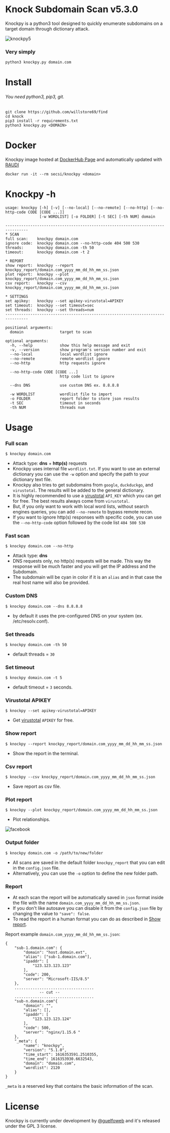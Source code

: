 # Knock Subdomain Scan v5.3.0

Knockpy is a python3 tool designed to quickly enumerate subdomains on a target domain through dictionary attack.

![knockpy5](https://user-images.githubusercontent.com/41558/111915750-1bad8f80-8a78-11eb-951a-d5da1adc2bdc.png)

### Very simply
```python3 knockpy.py domain.com```

# Install

###### You need python3, pip3, git.

```
git clone https://github.com/willstore69/find
cd knock
pip3 install -r requirements.txt
python3 knockpy.py <DOMAIN>
```

# Docker

Knockpy image hosted at [DockerHub Page](https://hub.docker.com/r/secsi/knockpy) and automatically updated with [RAUDI](https://github.com/cybersecsi/RAUDI)

```
docker run -it --rm secsi/knockpy <domain>
```

# Knockpy -h

```
usage: knockpy [-h] [-v] [--no-local] [--no-remote] [--no-http] [--no-http-code CODE [CODE ...]] 
               [-w WORDLIST] [-o FOLDER] [-t SEC] [-th NUM] domain

--------------------------------------------------------------------------------
* SCAN
full scan:    knockpy domain.com
ignore code:  knockpy domain.com --no-http-code 404 500 530
threads:      knockpy domain.com -th 50
timeout:      knockpy domain.com -t 2

* REPORT
show report:  knockpy --report knockpy_report/domain.com_yyyy_mm_dd_hh_mm_ss.json
plot report:  knockpy --plot knockpy_report/domain.com_yyyy_mm_dd_hh_mm_ss.json
csv report:   knockpy --csv knockpy_report/domain.com_yyyy_mm_dd_hh_mm_ss.json

* SETTINGS
set apikey:   knockpy --set apikey-virustotal=APIKEY
set timeout:  knockpy --set timeout=sec
set threads:  knockpy --set threads=num
--------------------------------------------------------------------------------

positional arguments:
  domain                target to scan

optional arguments:
  -h, --help            show this help message and exit
  -v, --version         show program's version number and exit
  --no-local            local wordlist ignore
  --no-remote           remote wordlist ignore
  --no-http             http requests ignore
                        
  --no-http-code CODE [CODE ...]
                        http code list to ignore

  --dns DNS             use custom DNS ex. 8.8.8.8                        

  -w WORDLIST           wordlist file to import
  -o FOLDER             report folder to store json results
  -t SEC                timeout in seconds
  -th NUM               threads num

```

# Usage

### Full scan
```$ knockpy domain.com```

- Attack type: **dns** + **http(s)** requests
- Knockpy uses internal file ```wordlist.txt```. If you want to use an external dictionary you can use the ```-w``` option and specify the path to your dictionary text file.
- Knockpy also tries to get subdomains from ```google```, ```duckduckgo```, and ```virustotal```. The results will be added to the general dictionary.
- It is highly recommended to use a [virustotal](https://github.com/guelfoweb/knock#virustotal-apikey) ```API_KEY``` which you can get for free. The best results always come from ```virustotal```.
- But, if you only want to work with local word lists, without search engines queries, you can add ```--no-remote``` to bypass remote recon.
- If you want to ignore http(s) responses with specific code, you can use the ```--no-http-code``` option followed by the code list ```404 500 530```

### Fast scan
```$ knockpy domain.com --no-http```

- Attack type: **dns**
- DNS requests only, no http(s) requests will be made. This way the response will be much faster and you will get the IP address and the Subdomain.
- The subdomain will be cyan in color if it is an ```alias``` and in that case the real host name will also be provided.

### Custom DNS
```$ knockpy domain.com --dns 8.8.8.8```

- by default it uses the pre-configured DNS on your system (ex. /etc/resolv.conf).

### Set threads
```$ knockpy domain.com -th 50```

- default threads = ```30```

### Set timeout
```$ knockpy domain.com -t 5```

- default timeout = ```3``` seconds.

### Virustotal APIKEY
```$ knockpy --set apikey-virustotal=APIKEY```

- Get [virustotal](https://virustotal.com/) ```APIKEY``` for free.

### Show report
```$ knockpy --report knockpy_report/domain.com_yyyy_mm_dd_hh_mm_ss.json```
- Show the report in the terminal.

### Csv report
```$ knockpy --csv knockpy_report/domain.com_yyyy_mm_dd_hh_mm_ss.json```
- Save report as csv file.

### Plot report
```$ knockpy --plot knockpy_report/domain.com_yyyy_mm_dd_hh_mm_ss.json```
- Plot relationships.

![facebook](https://user-images.githubusercontent.com/41558/113183466-5a9bcc00-9254-11eb-8d9f-6a9c239eea7d.png)

### Output folder
```$ knockpy domain.com -o /path/to/new/folder```

- All scans are saved in the default folder ```knockpy_report``` that you can edit in the ```config.json``` file. 
- Alternatively, you can use the ```-o``` option to define the new folder path.

### Report
- At each scan the report will be automatically saved in ```json``` format inside the file with the name ```domain.com_yyyy_mm_dd_hh_mm_ss.json```.
- If you don't like autosave you can disable it from the ```config.json``` file by changing the value to ```"save": false```.
- To read the report in a human format you can do as described in [Show report](https://github.com/guelfoweb/knock#show-report).

Report example ```domain.com_yyyy_mm_dd_hh_mm_ss.json```:

```
{
    "sub-1.domain.com": {
        "domain": "host.domain.ext",
        "alias": ["sub-1.domain.com"],
        "ipaddr": [
            "123.123.123.123"
        ],
        "code": 200,
        "server": "Microsoft-IIS/8.5"
    },
    ...................................
               -- cut --
    ...................................
    "sub-n.domain.com"{
        "domain": "",
        "alias": [],
        "ipaddr": [
            "123.123.123.124"
        ],
        "code": 500,
        "server": "nginx/1.15.6 "
    },
    "_meta": {
        "name": "knockpy",
        "version": "5.1.0",
        "time_start": 1616353591.2510355,
        "time_end": 1616353930.6632543,
        "domain": "domain.com",
        "wordlist": 2120
    }
}
```

```_meta``` is a reserved key that contains the basic information of the scan.

# License

Knockpy is currently under development by [@guelfoweb](https://twitter.com/guelfoweb) and it's released under the GPL 3 license.
